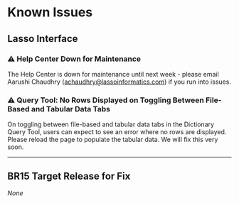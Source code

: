 # Known Issues

## Lasso Interface
### ⚠️ Help Center Down for Maintenance
The Help Center is down for maintenance until next week - please email Aarushi Chaudhry (achaudhry@lassoinformatics.com) if you run into issues.

### ⚠️ Query Tool: No Rows Displayed on Toggling Between File-Based and Tabular Data Tabs
On toggling between file-based and tabular data tabs in the Dictionary Query Tool, users can expect to see an error where no rows are displayed. Please reload the page to populate the tabular data. We will fix this very soon.

---------------

## BR15 Target Release for Fix

*None*










